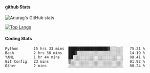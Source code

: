 #### github Stats
![Anurag's GitHub stats](https://github-readme-stats.vercel.app/api?username=reduhq&theme=react&show_icons=true&hide=contribs,prs)

[![Top Langs](https://github-readme-stats.vercel.app/api/top-langs/?username=reduhq&layout=compact&theme=react)](https://github.com/anuraghazra/github-readme-stats)

#### Coding Stats
<!--START_SECTION:waka-->

```text
Python       15 hrs 33 mins  ██████████████████▓░░░░░░   75.21 %
Bash         2 hrs 56 mins   ███▓░░░░░░░░░░░░░░░░░░░░░   14.19 %
YAML         1 hr 44 mins    ██░░░░░░░░░░░░░░░░░░░░░░░   08.41 %
Git Config   23 mins         ▒░░░░░░░░░░░░░░░░░░░░░░░░   01.92 %
Other        2 mins          ░░░░░░░░░░░░░░░░░░░░░░░░░   00.24 %
```

<!--END_SECTION:waka-->